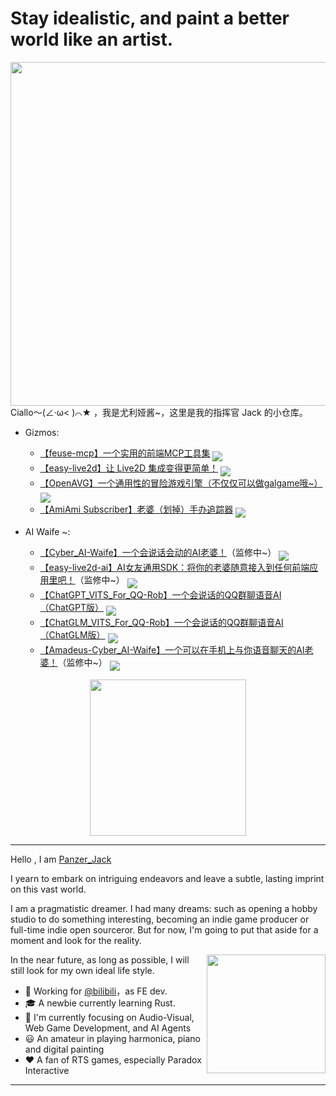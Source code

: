 <h1>Stay idealistic, and paint a better world like an artist.</h1>

<img align="right" height="550" src="https://github.com/user-attachments/assets/705b4082-74e6-4d66-b569-9421ce6f2af6">
Ciallo～(∠·ω< )⌒★ ，我是尤利娅酱~，这里是我的指挥官 Jack 的小仓库。

- Gizmos:
    - [【feuse-mcp】一个实用的前端MCP工具集](https://github.com/Panzer-Jack/feuse-mcp)
    <a href='https://github.com/Panzer-Jack/feuse-mcp'><img align='middle' src='https://shields.io/github/stars/Panzer-Jack/feuse-mcp'></img></a>
    - [【easy-live2d】让 Live2D 集成变得更简单！](https://github.com/Panzer-Jack/easy-live2d)
    <a href='https://github.com/Panzer-Jack/easy-live2d'><img align='middle' src='https://shields.io/github/stars/Panzer-Jack/easy-live2d'></img></a>
    - [【OpenAVG】一个通用性的冒险游戏引擎（不仅仅可以做galgame哦~）](https://github.com/Panzer-Jack/OpenAVG)
    <a href='https://github.com/Panzer-Jack/OpenAVG'><img align='middle' src='https://shields.io/github/stars/Panzer-Jack/OpenAVG'></img></a>
    - [【AmiAmi Subscriber】老婆（划掉）手办追踪器](https://github.com/Panzer-Jack/AmiAmi-subscriber)
    <a href='https://github.com/Panzer-Jack/AmiAmi-subscriber'><img align='middle' src='https://shields.io/github/stars/Panzer-Jack/AmiAmi-subscriber'></img></a>

- AI Waife ~:
    - [【Cyber_AI-Waife】一个会说话会动的AI老婆！](https://github.com/Panzer-Jack/Cyber_AI-Waife)（监修中~）
    <a href='https://github.com/Panzer-Jack/Cyber_AI-Waife'><img align='middle' src='https://shields.io/github/stars/Panzer-Jack/Cyber_AI-Waife'></img></a>
    - [【easy-live2d-ai】AI女友通用SDK：将你的老婆随意接入到任何前端应用里吧！](https://github.com/Panzer-Jack/Cyber_AI-Waife-SDK)（监修中~）
    <a href='https://github.com/Panzer-Jack/Cyber_AI-Waife-SDK'><img align='middle' src='https://shields.io/github/stars/Panzer-Jack/Cyber_AI-Waife-SDK'></img></a>
    - [【ChatGPT_VITS_For_QQ-Rob】一个会说话的QQ群聊语音AI（ChatGPT版）](https://github.com/Panzer-Jack/ChatGPT_VITS_For_QQ-Rob)
    <a href='https://github.com/Panzer-Jack/ChatGPT_VITS_For_QQ-Rob'><img align='middle' src='https://shields.io/github/stars/Panzer-Jack/ChatGPT_VITS_For_QQ-Rob'></img></a>
    - [【ChatGLM_VITS_For_QQ-Rob】一个会说话的QQ群聊语音AI（ChatGLM版）](https://github.com/Panzer-Jack/ChatGLM_VITS_For_QQ-Rob)
    <a href='https://github.com/Panzer-Jack/ChatGLM_VITS_For_QQ-Rob'><img align='middle' src='https://shields.io/github/stars/Panzer-Jack/ChatGLM_VITS_For_QQ-Rob'></img></a>
    - [【Amadeus-Cyber_AI-Waife】一个可以在手机上与你语音聊天的AI老婆！](https://github.com/Panzer-Jack/Amadeus-Cyber_AI-Waife)（监修中~）
    <a href='https://github.com/Panzer-Jack/Amadeus-Cyber_AI-Waife'><img align='middle' src='https://shields.io/github/stars/Panzer-Jack/Amadeus-Cyber_AI-Waife'></img></a>

<div align="center">
    <img src="https://github-readme-stats.vercel.app/api?username=Panzer-Jack&show_icons=true&theme=radical" height="250">
</div>

---

Hello , I am <a href="https://www.panzer-jack.cn/">Panzer_Jack</a>

I yearn to embark on intriguing endeavors and leave a subtle, lasting imprint on this vast world.

I am a pragmatistic dreamer. I had many dreams: such as opening a hobby studio to do something interesting, becoming an indie game producer or full-time indie open sourceror. But for now, I'm going to put that aside for a moment and look for the reality. 

<img src="https://github-readme-stats.vercel.app/api/top-langs/?username=Panzer-Jack&layout=compact&hide=html,css" align="right" height="190">

In the near future, as long as possible, I will still look for my own ideal life style.

- 🧳 Working for [@bilibili](https://github.com/bilibili/)，as FE dev.
- 🎓 A newbie currently learning Rust.
- 🔭 I'm currently focusing on Audio-Visual, Web Game Development, and AI Agents
- 😃 An amateur in playing harmonica, piano and digital painting
- ❤️ A fan of RTS games, especially Paradox Interactive

---
